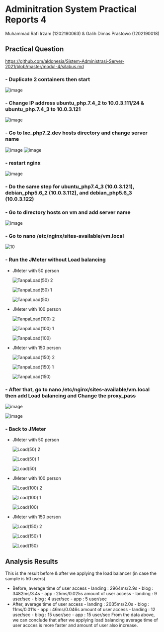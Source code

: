 # Adminitration System Practical Reports 4
Muhammad Rafi Irzam (1202190063) & Galih Dimas Prastowo (1202190018)
## Practical Question
https://github.com/aldonesia/Sistem-Administrasi-Server-2021/blob/master/modul-4/silabus.md
### - Duplicate 2 containers then start
![image](https://user-images.githubusercontent.com/83237598/148384091-aeba656e-bcee-412a-b976-3ea31a1b4b67.png)
### - Change IP address ubuntu_php.7.4_2 to 10.0.3.111/24 & ubuntu_php.7.4_3 to 10.0.3.121
![image](https://user-images.githubusercontent.com/83237598/148384692-67b8128e-f77f-4f23-a89e-03aadcf0cefb.png)
### - Go to lxc_php7_2.dev hosts directory and change server name
![image](https://user-images.githubusercontent.com/83237598/148385021-bf901cb8-bf1d-4254-875d-82ce7309e7e9.png)
![image](https://user-images.githubusercontent.com/83237598/148385181-5aaa0ae0-027b-49ff-bfe5-326eebab5b67.png)
### - restart nginx
![image](https://user-images.githubusercontent.com/83237598/148385402-60bf1d82-360e-447a-8e31-600c4c605366.png)
### - Do the same step for ubuntu_php7.4_3 (10.0.3.121), debian_php5.6_2 (10.0.3.112), and debian_php5.6_3 (10.0.3.122)
### - Go to directory hosts on vm and add server name
![image](https://user-images.githubusercontent.com/83237598/148385721-35de26a6-ed04-4555-81fc-81c37bde4d6e.png)
### - Go to nano /etc/nginx/sites-available/vm.local
![10](https://user-images.githubusercontent.com/92965284/148387606-2f93d33d-1cff-474a-ab5d-1f9567c3b020.jpg)
### - Run the JMeter without Load balancing
   - JMeter with 50 person
     
     ![TanpaLoad(50) 2](https://user-images.githubusercontent.com/92965284/148388453-033fe9c9-d87f-44ec-98f8-86f0e58158eb.png)
     
     ![TanpaLoad(50) 1](https://user-images.githubusercontent.com/92965284/148388502-3a035f1b-76c4-4221-affa-36f0cdca50a2.png)

     ![TanpaLoad(50)](https://user-images.githubusercontent.com/92965284/148388542-19c2265e-2f30-43e3-bdfa-b1e75cb19530.png)

   - JMeter with 100 person
     
     ![TanpaLoad(100) 2](https://user-images.githubusercontent.com/92965284/148388633-3dcf4420-b463-411d-b5fb-35881f8cd75c.jpg)
  
     ![TanpaLoad(100) 1](https://user-images.githubusercontent.com/92965284/148388665-da1730bf-f81e-4512-b75a-ad57a329826e.jpg)
     
     ![TanpaLoad(100)](https://user-images.githubusercontent.com/92965284/148388686-056bae48-f804-4178-8e7b-f6eb8c416737.jpg)
     
   - JMeter with 150 person
   
     ![TanpaLoad(150) 2](https://user-images.githubusercontent.com/92965284/148388735-0bcb1534-e900-48b4-b768-21beb99b6308.jpg)

     ![TanpaLoad(150) 1](https://user-images.githubusercontent.com/92965284/148388759-22bcecb6-3d5f-4ae9-a692-a7be61ec8608.jpg)
     
     ![TanpaLoad(150)](https://user-images.githubusercontent.com/92965284/148388772-c21d82d8-4f1f-4a8c-922b-26cf9b417915.jpg)

     
### - After that, go to nano /etc/nginx/sites-available/vm.local then add Load balancing and Change the proxy_pass
![image](https://user-images.githubusercontent.com/83237598/148386361-40df0f27-2966-4b2b-9804-818ddc487845.png)

![image](https://user-images.githubusercontent.com/83237598/148386483-c4f1dafb-5e93-42a4-b79b-adb59d4211a8.png)

### - Back to JMeter
   - JMeter with 50 person
     
     ![Load(50) 2](https://user-images.githubusercontent.com/92965284/148389307-7c18fc7c-410a-48b5-a139-b69856c588aa.png)

     ![Load(50) 1](https://user-images.githubusercontent.com/92965284/148389332-6647848a-6793-44a1-9398-499d2ac841da.png)
     
     ![Load(50)](https://user-images.githubusercontent.com/92965284/148389358-4a76842d-363e-44ef-b6d3-980b96129d17.png)

   - JMeter with 100 person
    
     ![Load(100) 2](https://user-images.githubusercontent.com/92965284/148389392-b963c7da-1894-4213-84d5-e76833747bc9.jpg)
     
     ![Load(100) 1](https://user-images.githubusercontent.com/92965284/148389431-33c1d2fa-def8-410e-ad55-18bb7df052a2.jpg)
     
     ![Load(100)](https://user-images.githubusercontent.com/92965284/148389486-a1e81d89-de43-44eb-b221-4fadc9ffc685.jpg)
     
   - JMeter with 150 person
     
     ![Load(150) 2](https://user-images.githubusercontent.com/92965284/148389581-cf099874-9214-43a9-a0ad-41bcb2c62cdc.jpg)

     ![Load(150) 1](https://user-images.githubusercontent.com/92965284/148389612-b4598bdb-cd72-4b15-b820-7fc543d4b370.jpg)
     
     ![Load(150)](https://user-images.githubusercontent.com/92965284/148389677-186036c1-cd95-4473-bfe3-04aa60a75f26.jpg)

## Analysis Results
This is the result before & after we applying the load balancer (in case the sample is 50 users)
   - Before, 
      average time of user access
         - landing   : 2964ms/2.9s
         - blog      : 3482ms/3.4s
         - app       : 25ms/0.025s
      amount of user access
         - landing   : 9 user/sec
         - blog      : 4 user/sec
         - app       : 5 user/sec
   - After,
      average time of user access
         - landing   : 2035ms/2.0s
         - blog      : 11ms/0.011s
         - app       : 46ms/0.046s
      amount of user access
         - landing   : 12 user/sec
         - blog      : 15 user/sec
         - app       : 15 user/sec
From the data above, we can conclude that after we applying load balancing average time of user accces is more faster and amount of user also increase.
